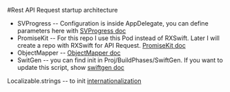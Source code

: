 #Rest API Request startup architecture

- SVProgress -- Configuration is inside AppDelegate, you can define parameters here with [SVProgress doc](https://github.com/SVProgressHUD/SVProgressHUD)
- PromiseKit -- For this repo I use this Pod instead of RXSwift. Later I will create a repo with RXSwift for API Request. [PromiseKit doc](https://github.com/mxcl/PromiseKit)
- ObjectMapper -- [ObjectMapper doc](https://github.com/Hearst-DD/ObjectMapper)
- SwitGen -- you can find init in Proj/BuildPhases/SwiftGen. If you want to update this script, show [swiftgen doc](https://github.com/AliSoftware/SwiftGen/blob/master/templates/strings-default.stencil)

Localizable.strings -- to init [internationalization](http://www.ibabbleon.com/iphone_app_localization.html)
